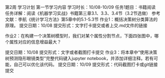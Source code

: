 第2周 学习计划
第一节学习内容
	学习时长：10/08-10/09
	任务1题目：书籍阅读
任务详解：阅读《机器学习实战》书籍第三章3.1、3.3、3.4节（3.2节选做）
参考文献：李航《统计学习方法》第5章中的5.1-5.3节
作业1：概括决策树分类算法的原理。
提交日期：10/08
提交形式：文字打卡提交或者上交.md文件的链接

作业2：在构建一个决策树模型时，我们对某个属性分割节点，下面四张图中，哪个属性对应的信息增益最大？

提交日期：10/08
提交形式：文字或者截图打卡提交
作业3：将本章中“使用决策树预测隐形眼镜类型”完整代码键入jupyter notebook，并添加详细注释。若有可能，自己可以优化该代码。
提交日期：10/09
提交形式：代码截图打卡或git链接提交
